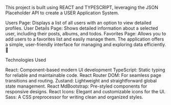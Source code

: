 This project is built using REACT and TYPESCRIPT, leveraging the JSON Placeholder API to create a USER Application System.

Users Page: Displays a list of all users with an option to view detailed profiles.
User Details Page: Shows detailed information about a selected user, including their posts, albums, and todos.
Favorites Page: Allows you to add users to a favorites list and easily manage them.
The application offers a simple, user-friendly interface for managing and exploring data efficiently. 🎉

Technologies Used

React: Component-based modern UI development
TypeScript: Static typing for reliable and maintainable code.
React Router DOM: For seamless page transitions and routing.
Zustand: Lightweight and straightforward global state management.
React MdBootstrap: Pre-styled components for responsive designs.
React Icons: Elegant and customizable icons for the UI.
Sass: A CSS preprocessor for writing clean and organized styles.
